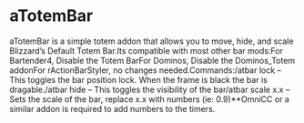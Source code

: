 # aTotemBar

aTotemBar is a simple totem addon that allows you to move, hide, and scale Blizzard’s Default Totem Bar.Its compatible with most other bar mods:For Bartender4, Disable the Totem BarFor Dominos, Disable the Dominos_Totem addonFor rActionBarStyler, no changes needed.Commands:/atbar lock – This toggles the bar position lock. When the frame is black the bar is dragable./atbar hide – This toggles the visibility of the bar/atbar scale x.x – Sets the scale of the bar, replace x.x with numbers (ie: 0.9)**OmniCC or a similar addon is required to add numbers to the timers.
